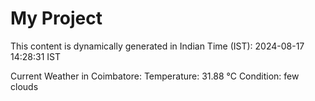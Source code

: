 # My Project

This content is dynamically generated in Indian Time (IST): 2024-08-17 14:28:31 IST


Current Weather in Coimbatore:
Temperature: 31.88 °C
Condition: few clouds
